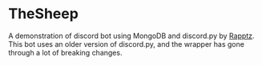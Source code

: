 # TheSheep
A demonstration of discord bot using MongoDB and discord.py by [Rapptz](https://github.com/Rapptz).
This bot uses an older version of discord.py, and the wrapper has gone through a lot of breaking changes.
